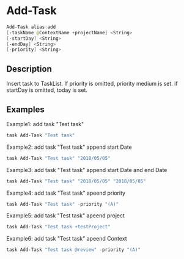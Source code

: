 # Add-Task

```powershell
Add-Task alias:add
[-taskName @ContextName +projectName] <String>
[-startDay] <String>
[-endDay] <String>
[-priority] <String>
```

## Description

Insert task to TaskList.
If priority is omitted, priority medium is set. if startDay is omitted,  today is set.

## Examples

Example1: add task "Test task"

```powershell
task Add-Task "Test task"
```

Example2: add task "Test task" append start Date

```powershell
task Add-Task "Test task" "2018/05/05"
```

Example3: add task "Test task" append start Date and end Date

```powershell
task Add-Task "Test task" "2018/05/05" "2018/05/05"
```

Example4: add task "Test task" apeend priority

```powershell
task Add-Task "Test task" -priority "(A)"
```

Example5: add task "Test task" apeend project

```powershell
task Add-Task "Test task +testProject"
```

Example6: add task "Test task" apeend Context

```powershell
task Add-Task "Test task @review" -priority "(A)"
```